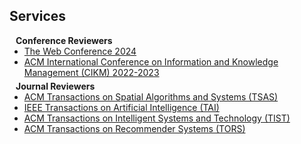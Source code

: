 ## Services

<h4 style="margin:0 10px 0;">Conference Reviewers</h4>

<ul style="margin:0 0 5px;">
  <li><a href="https://www2024.thewebconf.org/"><autocolor>The Web Conference 2024</autocolor></a></li>
  <li><a href="https://uobevents.eventsair.com/cikm2023/"><autocolor>ACM International Conference on Information and Knowledge Management (CIKM) 2022-2023</autocolor></a></li>
</ul>

<h4 style="margin:0 10px 0;">Journal Reviewers</h4>

<ul style="margin:0 0 20px;">
  <li><a href="https://dl.acm.org/journal/tsas"><autocolor>ACM Transactions on Spatial Algorithms and Systems (TSAS)</autocolor></a></li>
  <li><a href="https://cis.ieee.org/publications/ieee-transactions-on-artificial-intelligence"><autocolor>IEEE Transactions on Artificial Intelligence (TAI)</autocolor></a></li>
  <li><a href="https://dl.acm.org/journal/tist"><autocolor>ACM Transactions on Intelligent Systems and Technology (TIST)</autocolor></a></li>
  <li><a href="https://dl.acm.org/journal/tors"><autocolor>ACM Transactions on Recommender Systems (TORS)</autocolor></a></li>
</ul>
